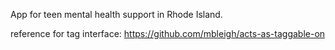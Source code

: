 App for teen mental health support in Rhode Island.

reference for tag interface: https://github.com/mbleigh/acts-as-taggable-on
